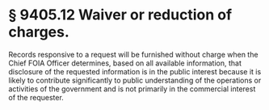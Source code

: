 # § 9405.12   Waiver or reduction of charges.

Records responsive to a request will be furnished without charge when the Chief FOIA Officer determines, based on all available information, that disclosure of the requested information is in the public interest because it is likely to contribute significantly to public understanding of the operations or activities of the government and is not primarily in the commercial interest of the requester.




